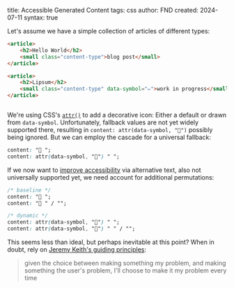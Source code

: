 title: Accessible Generated Content
tags: css
author: FND
created: 2024-07-11
syntax: true

Let's assume we have a simple collection of articles of different types:

```html
<article>
    <h2>Hello World</h2>
    <small class="content-type">blog post</small>
</article>

<article>
    <h2>Lipsum</h2>
    <small class="content-type" data-symbol="✏️">work in progress</small>
</article>
```

```embed uri=./demo.html resize
```

We're using CSS's
[`attr()`](https://developer.mozilla.org/en-US/docs/Web/CSS/attr) to add a
decorative icon: Either a default or drawn from `data-symbol`. Unfortunately,
fallback values are not yet widely supported there, resulting in `content:
attr(data-symbol, "📝")` possibly being ignored. But we can employ the cascade
for a universal fallback:

```css
content: "📝 ";
content: attr(data-symbol, "📝") " ";
```

If we now want to
[improve accessibility](https://front-end.social/@mayank/112764025458966324) via
alternative text, also not universally supported yet, we need account for
additional permutations:

```css
/* baseline */
content: "📝 ";
content: "📝 " / "";

/* dynamic */
content: attr(data-symbol, "📝") " ";
content: attr(data-symbol, "📝") " " / "";
```

This seems less than ideal, but perhaps inevitable at this point? When in doubt,
rely on [Jeremy Keith's guiding principles](https://adactio.com/journal/7706):

> given the choice between making something my problem, and making something the
> user's problem, I'll choose to make it my problem every time
